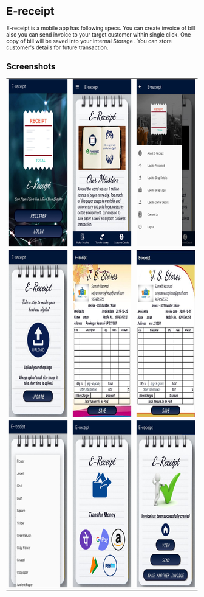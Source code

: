 # E-receipt
E-receipt is a mobile app has following specs. You can create invoice of bill also you can send invoice to your target customer within single click. One copy of bill will be saved into your internal Storage . You can store customer's details for future transaction.

## Screenshots
<table>
<tr>
    <td><img src="https://github.com/SatyamSoni23/E-receipt/blob/master/Screenshots/1.png" width=320 height=440 padding = "20"/></td>
    <td><img src="https://github.com/SatyamSoni23/E-receipt/blob/master/Screenshots/2.png" width=320 height=440 padding = "20"/></td>
    <td><img src="https://github.com/SatyamSoni23/E-receipt/blob/master/Screenshots/3.png" width=320 height=440 padding = "20"/></td>
  </tr>
<tr>
   <td><img src="https://github.com/SatyamSoni23/E-receipt/blob/master/Screenshots/4.jpg" width=320 height=440 padding = "20"/></td>
    <td><img src="https://github.com/SatyamSoni23/E-receipt/blob/master/Screenshots/5.JPG" width=320 height=440 padding = "20"/></td>
<td><img src="https://github.com/SatyamSoni23/E-receipt/blob/master/Screenshots/6.JPG" width=320 height=440 padding = "20"/></td>
</tr>
<tr>
<td><img src="https://github.com/SatyamSoni23/E-receipt/blob/master/Screenshots/7.png" width=320 height=440 padding = "20"/></td>
<td><img src="https://github.com/SatyamSoni23/E-receipt/blob/master/Screenshots/8.png" width=320 height=440 padding = "20"/></td>
<td><img src="https://github.com/SatyamSoni23/E-receipt/blob/master/Screenshots/9.jpg" width=320 height=440 padding = "20"/></td>
  </tr>
</table>
